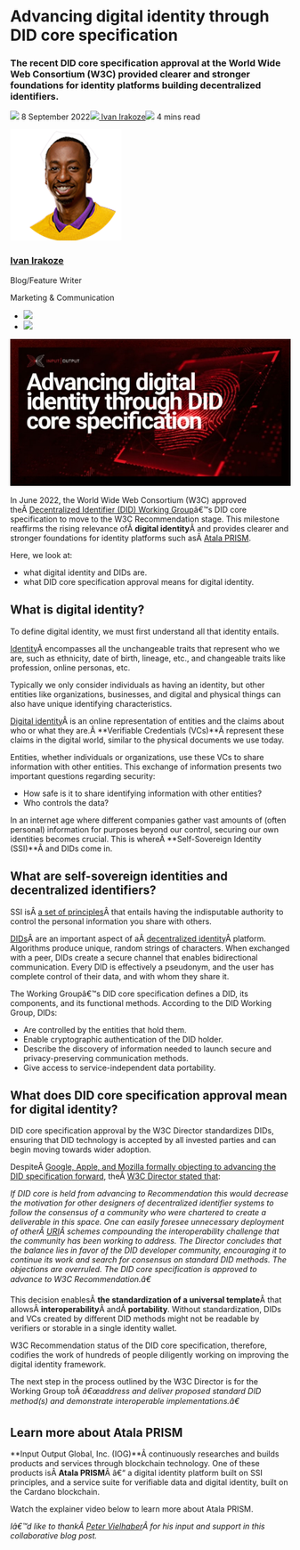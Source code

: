 # Advancing digital identity through DID core specification
### **The recent DID core specification approval at the World Wide Web Consortium (W3C) provided clearer and stronger foundations for identity platforms building decentralized identifiers.**
![](img/2022-09-08-advancing-digital-identity-through-did-core-specification.002.png) 8 September 2022![](img/2022-09-08-advancing-digital-identity-through-did-core-specification.002.png)[ Ivan Irakoze](/en/blog/authors/ivan-irakoze/page-1/)![](img/2022-09-08-advancing-digital-identity-through-did-core-specification.003.png) 4 mins read

![Ivan Irakoze](img/2022-09-08-advancing-digital-identity-through-did-core-specification.004.png)[](/en/blog/authors/ivan-irakoze/page-1/)
### [**Ivan Irakoze**](/en/blog/authors/ivan-irakoze/page-1/)
Blog/Feature Writer

Marketing & Communication

- ![](img/2022-09-08-advancing-digital-identity-through-did-core-specification.005.png)[](mailto:ivan.irakoze@iohk.io "Email")
- ![](img/2022-09-08-advancing-digital-identity-through-did-core-specification.006.png)[](https://twitter.com/The_ADA_Poet "Twitter")

![Advancing digital identity through DID core specification](img/2022-09-08-advancing-digital-identity-through-did-core-specification.007.jpeg)

In June 2022, the World Wide Web Consortium (W3C) approved theÂ [Decentralized Identifier (DID) Working Group](https://www.w3.org/2020/12/did-wg-charter.html)â€™s DID core specification to move to the W3C Recommendation stage. This milestone reaffirms the rising relevance ofÂ **digital identity**Â and provides clearer and stronger foundations for identity platforms such asÂ [Atala PRISM](https://www.atalaprism.io/#why).

Here, we look at:

- what digital identity and DIDs are.
- what DID core specification approval means for digital identity.
## **What is digital identity?**
To define digital identity, we must first understand all that identity entails.

[Identity](https://atala.mymidnight.blog/ssi-fundamentals-i-identity/)Â encompasses all the unchangeable traits that represent who we are, such as ethnicity, date of birth, lineage, etc., and changeable traits like profession, online personas, etc.

Typically we only consider individuals as having an identity, but other entities like organizations, businesses, and digital and physical things can also have unique identifying characteristics.

[Digital identity](https://www.essentialcardano.io/article/digital-identity)Â is an online representation of entities and the claims about who or what they are.Â **Verifiable Credentials (VCs)**Â represent these claims in the digital world, similar to the physical documents we use today.

Entities, whether individuals or organizations, use these VCs to share information with other entities. This exchange of information presents two important questions regarding security:

- How safe is it to share identifying information with other entities?
- Who controls the data?

In an internet age where different companies gather vast amounts of (often personal) information for purposes beyond our control, securing our own identities becomes crucial. This is whereÂ **Self-Sovereign Identity (SSI)**Â and DIDs come in.
## **What are self-sovereign identities and decentralized identifiers?**
SSI isÂ [a set of principles](https://github.com/WebOfTrustInfo/self-sovereign-identity/blob/master/self-sovereign-identity-principles.md)Â that entails having the indisputable authority to control the personal information you share with others.

[DIDs](https://atala.mymidnight.blog/ssi-fundamentals-iii-dids/)Â are an important aspect of aÂ [decentralized identity](https://www.essentialcardano.io/glossary/decentralized-identity)Â platform. Algorithms produce unique, random strings of characters. When exchanged with a peer, DIDs create a secure channel that enables bidirectional communication. Every DID is effectively a pseudonym, and the user has complete control of their data, and with whom they share it.

The Working Groupâ€™s DID core specification defines a DID, its components, and its functional methods. According to the DID Working Group, DIDs:

- Are controlled by the entities that hold them.
- Enable cryptographic authentication of the DID holder.
- Describe the discovery of information needed to launch secure and privacy-preserving communication methods.
- Give access to service-independent data portability.
## **What does DID core specification approval mean for digital identity?**
DID core specification approval by the W3C Director standardizes DIDs, ensuring that DID technology is accepted by all invested parties and can begin moving towards wider adoption.

DespiteÂ [Google, Apple, and Mozilla formally objecting to advancing the DID specification forward](https://www.w3.org/2019/did-wg/faqs/2021-formal-objections/), theÂ [W3C Director stated that](https://www.w3.org/2022/06/DIDRecommendationDecision.html):

*If DID core is held from advancing to Recommendation this would decrease the motivation for other designers of decentralized identifier systems to follow the consensus of a community who were chartered to create a deliverable in this space. One can easily foresee unnecessary deployment of otherÂ [URI](https://www.techtarget.com/whatis/definition/URI-Uniform-Resource-Identifier)Â schemes compounding the interoperability challenge that the community has been working to address. The Director concludes that the balance lies in favor of the DID developer community, encouraging it to continue its work and search for consensus on standard DID methods. The objections are overruled. The DID core specification is approved to advance to W3C Recommendation.â€*

This decision enablesÂ **the standardization of a universal template**Â that allowsÂ **interoperability**Â andÂ **portability**. Without standardization, DIDs and VCs created by different DID methods might not be readable by verifiers or storable in a single identity wallet.

W3C Recommendation status of the DID core specification, therefore, codifies the work of hundreds of people diligently working on improving the digital identity framework.

The next step in the process outlined by the W3C Director is for the Working Group toÂ *â€œaddress and deliver proposed standard DID method(s) and demonstrate interoperable implementations.â€*
## **Learn more about Atala PRISM**
**Input Output Global, Inc. (IOG)**Â continuously researches and builds products and services through blockchain technology. One of these products isÂ **Atala PRISM**Â â€“ a digital identity platform built on SSI principles, and a service suite for verifiable data and digital identity, built on the Cardano blockchain.

Watch the explainer video below to learn more about Atala PRISM.

*Iâ€™d like to thankÂ [Peter Vielhaber](https://iohk.io/en/team/pete-vielhaber)Â for his input and support in this collaborative blog post.*
